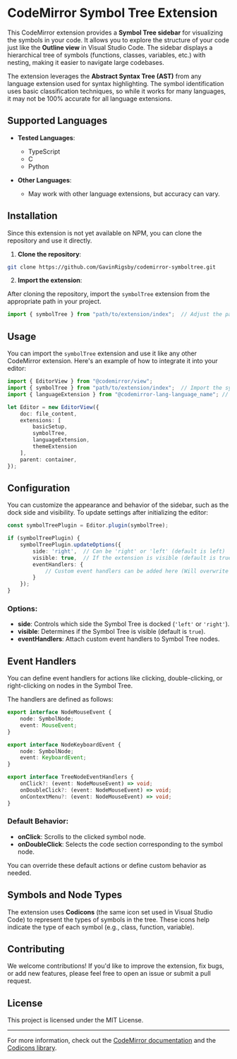 # CodeMirror Symbol Tree Extension

This CodeMirror extension provides a **Symbol Tree sidebar** for visualizing the symbols in your code. It allows you to explore the structure of your code just like the **Outline view** in Visual Studio Code. The sidebar displays a hierarchical tree of symbols (functions, classes, variables, etc.) with nesting, making it easier to navigate large codebases.

The extension leverages the **Abstract Syntax Tree (AST)** from any language extension used for syntax highlighting. The symbol identification uses basic classification techniques, so while it works for many languages, it may not be 100% accurate for all language extensions.

## Supported Languages
- **Tested Languages**:
    - TypeScript
    - C
    - Python

- **Other Languages**:
    - May work with other language extensions, but accuracy can vary.

## Installation

Since this extension is not yet available on NPM, you can clone the repository and use it directly.

1. **Clone the repository**:

```bash
git clone https://github.com/GavinRigsby/codemirror-symboltree.git
```

2. **Import the extension**:

After cloning the repository, import the `symbolTree` extension from the appropriate path in your project.

```TypeScript
import { symbolTree } from "path/to/extension/index";  // Adjust the path as needed
```

## Usage

You can import the `symbolTree` extension and use it like any other CodeMirror extension. Here's an example of how to integrate it into your editor:

```TypeScript
import { EditorView } from "@codemirror/view";
import { symbolTree } from "path/to/extension/index";  // Import the symbolTree extension
import { languageExtension } from "@codemirror-lang-language_name"; // Your language extension

let Editor = new EditorView({
    doc: file_content,
    extensions: [
        basicSetup,
        symbolTree,
        languageExtension,
        themeExtension
    ],
    parent: container,
});
```

## Configuration

You can customize the appearance and behavior of the sidebar, such as the dock side and visibility. To update settings after initializing the editor:

```TypeScript
const symbolTreePlugin = Editor.plugin(symbolTree);

if (symbolTreePlugin) {
    symbolTreePlugin.updateOptions({
        side: 'right',  // Can be 'right' or 'left' (default is left)
        visible: true,  // If the extension is visible (default is true)
        eventHandlers: {
            // Custom event handlers can be added here (Will overwrite defaults)
        }
    });
}
```

### Options:
- **side**: Controls which side the Symbol Tree is docked (`'left'` or `'right'`).
- **visible**: Determines if the Symbol Tree is visible (default is `true`).
- **eventHandlers**: Attach custom event handlers to Symbol Tree nodes.

## Event Handlers

You can define event handlers for actions like clicking, double-clicking, or right-clicking on nodes in the Symbol Tree.

The handlers are defined as follows:

```TypeScript
export interface NodeMouseEvent {
    node: SymbolNode;
    event: MouseEvent;
}

export interface NodeKeyboardEvent {
    node: SymbolNode;
    event: KeyboardEvent;
}

export interface TreeNodeEventHandlers {
    onClick?: (event: NodeMouseEvent) => void;
    onDoubleClick?: (event: NodeMouseEvent) => void;
    onContextMenu?: (event: NodeMouseEvent) => void;
}
```

### Default Behavior:
- **onClick**: Scrolls to the clicked symbol node.
- **onDoubleClick**: Selects the code section corresponding to the symbol node.

You can override these default actions or define custom behavior as needed.

## Symbols and Node Types

The extension uses **Codicons** (the same icon set used in Visual Studio Code) to represent the types of symbols in the tree. These icons help indicate the type of each symbol (e.g., class, function, variable).

## Contributing

We welcome contributions! If you'd like to improve the extension, fix bugs, or add new features, please feel free to open an issue or submit a pull request.

## License

This project is licensed under the MIT License.

---
For more information, check out the [CodeMirror documentation](https://codemirror.net/) and the [Codicons library](https://microsoft.github.io/vscode-codicons/).
